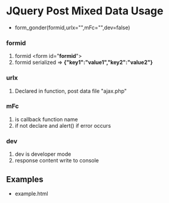 # JQuery Post Mixed Data Usage
* form_gonder(formid,urlx="",mFc="",dev=false)

### formid 
1. formid \<form id="__formid__">
2. formid serialized => __{"key1":"value1","key2":"value2"}__

### urlx
1. Declared in function, post data file "ajax.php"

### mFc
1. is callback function name
2. if not declare and alert() if error occurs

### dev
1. dev is developer mode
2. response content write to console

## Examples
* example.html
